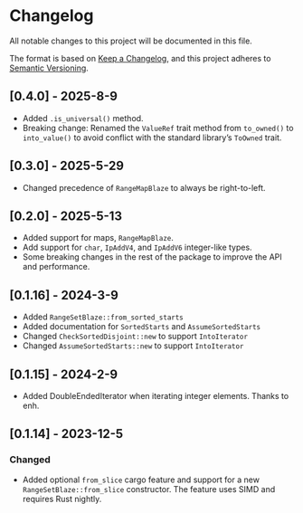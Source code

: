 # Changelog

All notable changes to this project will be documented in this file.

The format is based on [Keep a Changelog](https://keepachangelog.com/en/1.0.0/),
and this project adheres to [Semantic Versioning](https://semver.org/spec/v2.0.0.html).

## [0.4.0] - 2025-8-9

- Added `.is_universal()` method.
- Breaking change: Renamed the `ValueRef` trait method from `to_owned()` to `into_value()`  to avoid conflict with the standard library’s `ToOwned` trait.

## [0.3.0] - 2025-5-29

- Changed precedence of `RangeMapBlaze` to always be right-to-left.

## [0.2.0] - 2025-5-13

- Added support for maps, `RangeMapBlaze`.
- Add support for `char`, `IpAddV4`, and `IpAddV6` integer-like types.
- Some breaking changes in the rest of the package to improve
  the API and performance.

## [0.1.16] - 2024-3-9

- Added `RangeSetBlaze::from_sorted_starts`
- Added documentation for `SortedStarts` and `AssumeSortedStarts`
- Changed `CheckSortedDisjoint::new` to support `IntoIterator`
- Changed `AssumeSortedStarts::new` to support `IntoIterator`

## [0.1.15] - 2024-2-9

- Added DoubleEndedIterator when iterating integer elements. Thanks to enh.

## [0.1.14] - 2023-12-5

### Changed

- Added optional `from_slice` cargo feature and support
  for a new `RangeSetBlaze::from_slice` constructor.
  The feature uses SIMD and requires Rust nightly.
